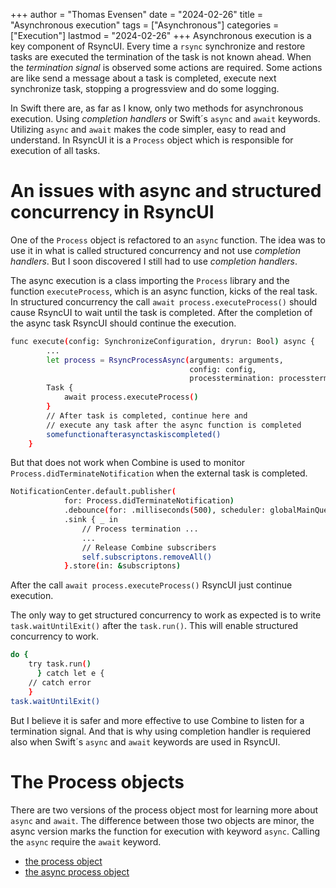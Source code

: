 +++
author = "Thomas Evensen"
date = "2024-02-26"
title =  "Asynchronous execution"
tags = ["Asynchronous"]
categories = ["Execution"]
lastmod = "2024-02-26"
+++
Asynchronous execution is a key component of RsyncUI. Every time a `rsync` synchronize and restore tasks are executed the termination of the task is not known ahead.  When the *termination signal* is observed some actions are required. Some actions are like send a message about a task is completed, execute next synchronize task, stopping a progressview and do some logging. 

In Swift there are, as far as I know, only two methods for asynchronous execution. Using *completion handlers* or Swift´s `async` and `await` keywords. Utilizing `async` and `await` makes the code  simpler, easy to read and understand. In RsyncUI it is a `Process` object which is responsible for execution of all tasks. 

# An issues with async and structured concurrency in RsyncUI

One of the  `Process` object is refactored to an `async` function. The idea was to use it in what is called structured concurrency and not use *completion handlers*. But I soon discovered I still had to use *completion handlers*.  

The async execution is a class importing the `Process` library and the function `executeProcess`, which is an async function, kicks of the real task. In structured concurrency the call `await process.executeProcess()` should  cause RsyncUI to wait until the task is completed.  After the completion of the async task RsyncUI should continue the execution.

```bash
func execute(config: SynchronizeConfiguration, dryrun: Bool) async {
        ...
        let process = RsyncProcessAsync(arguments: arguments,
                                        config: config,
                                        processtermination: processtermination)
        Task {
            await process.executeProcess()
        }
        // After task is completed, continue here and
        // execute any task after the async function is completed
        somefunctionafterasynctaskiscompleted()
    }
```
But that does not work when Combine is used to monitor `Process.didTerminateNotification` when the external task is completed. 

```bash
NotificationCenter.default.publisher(
            for: Process.didTerminateNotification)
            .debounce(for: .milliseconds(500), scheduler: globalMainQueue)
            .sink { _ in
                // Process termination ...
                ...
                // Release Combine subscribers
                self.subscriptons.removeAll()
            }.store(in: &subscriptons)
```
After the call `await process.executeProcess()` RsyncUI just continue execution. 

The only way to get structured concurrency to work as expected is to write `task.waitUntilExit()` after the `task.run()`. This will enable structured concurrency to work.

```bash
do {
    try task.run()
      } catch let e {
    // catch error
    }
task.waitUntilExit()
```
But I believe it is safer and more effective to use Combine to listen for a termination signal. And that is why using completion handler is requiered also when Swift´s `async` and `await` keywords are used in RsyncUI. 

# The Process objects

There are two versions of the process object most for learning more about `async` and `await`. The difference between those two objects are minor, the async version marks the function for execution with keyword `async`. Calling the `async` require the `await` keyword. 

- [the process object](https://github.com/rsyncOSX/RsyncUI/blob/main/RsyncUI/Model/Process/Main/RsyncProcess.swift)
- [the async process object](https://github.com/rsyncOSX/RsyncUI/blob/main/RsyncUI/Model/Process/Main/Async/RsyncProcessAsync.swift)


